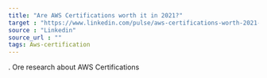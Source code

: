 ```yaml
---
title: "Are AWS Certifications worth it in 2021?"
target : "https://www.linkedin.com/pulse/aws-certifications-worth-2021-neal-davis"
source : "Linkedin"
source_url : ""
tags: Aws-certification 
---
```


. Ore research about AWS Certifications